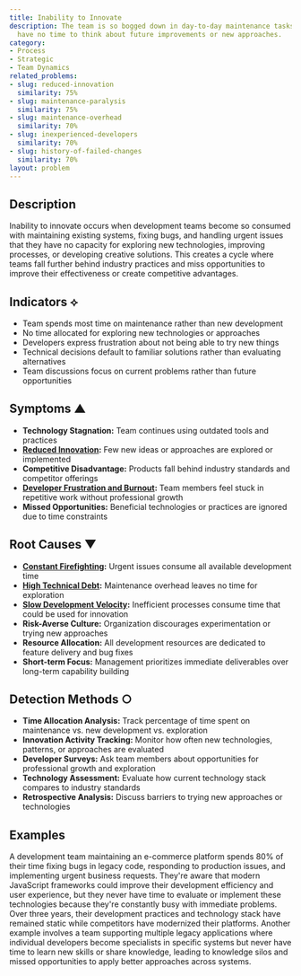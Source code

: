 ```yaml
---
title: Inability to Innovate
description: The team is so bogged down in day-to-day maintenance tasks that they
  have no time to think about future improvements or new approaches.
category:
- Process
- Strategic
- Team Dynamics
related_problems:
- slug: reduced-innovation
  similarity: 75%
- slug: maintenance-paralysis
  similarity: 75%
- slug: maintenance-overhead
  similarity: 70%
- slug: inexperienced-developers
  similarity: 70%
- slug: history-of-failed-changes
  similarity: 70%
layout: problem
---
```


## Description

Inability to innovate occurs when development teams become so consumed with maintaining existing systems, fixing bugs, and handling urgent issues that they have no capacity for exploring new technologies, improving processes, or developing creative solutions. This creates a cycle where teams fall further behind industry practices and miss opportunities to improve their effectiveness or create competitive advantages.

## Indicators ⟡

- Team spends most time on maintenance rather than new development
- No time allocated for exploring new technologies or approaches
- Developers express frustration about not being able to try new things
- Technical decisions default to familiar solutions rather than evaluating alternatives
- Team discussions focus on current problems rather than future opportunities

## Symptoms ▲

- **Technology Stagnation:** Team continues using outdated tools and practices
- **[Reduced Innovation](reduced-innovation.md):** Few new ideas or approaches are explored or implemented
- **Competitive Disadvantage:** Products fall behind industry standards and competitor offerings
- **[Developer Frustration and Burnout](developer-frustration-and-burnout.md):** Team members feel stuck in repetitive work without professional growth
- **Missed Opportunities:** Beneficial technologies or practices are ignored due to time constraints

## Root Causes ▼

- **[Constant Firefighting](constant-firefighting.md):** Urgent issues consume all available development time
- **[High Technical Debt](high-technical-debt.md):** Maintenance overhead leaves no time for exploration
- **[Slow Development Velocity](slow-development-velocity.md):** Inefficient processes consume time that could be used for innovation
- **Risk-Averse Culture:** Organization discourages experimentation or trying new approaches
- **Resource Allocation:** All development resources are dedicated to feature delivery and bug fixes
- **Short-term Focus:** Management prioritizes immediate deliverables over long-term capability building

## Detection Methods ○

- **Time Allocation Analysis:** Track percentage of time spent on maintenance vs. new development vs. exploration
- **Innovation Activity Tracking:** Monitor how often new technologies, patterns, or approaches are evaluated
- **Developer Surveys:** Ask team members about opportunities for professional growth and exploration
- **Technology Assessment:** Evaluate how current technology stack compares to industry standards
- **Retrospective Analysis:** Discuss barriers to trying new approaches or technologies

## Examples

A development team maintaining an e-commerce platform spends 80% of their time fixing bugs in legacy code, responding to production issues, and implementing urgent business requests. They're aware that modern JavaScript frameworks could improve their development efficiency and user experience, but they never have time to evaluate or implement these technologies because they're constantly busy with immediate problems. Over three years, their development practices and technology stack have remained static while competitors have modernized their platforms. Another example involves a team supporting multiple legacy applications where individual developers become specialists in specific systems but never have time to learn new skills or share knowledge, leading to knowledge silos and missed opportunities to apply better approaches across systems.